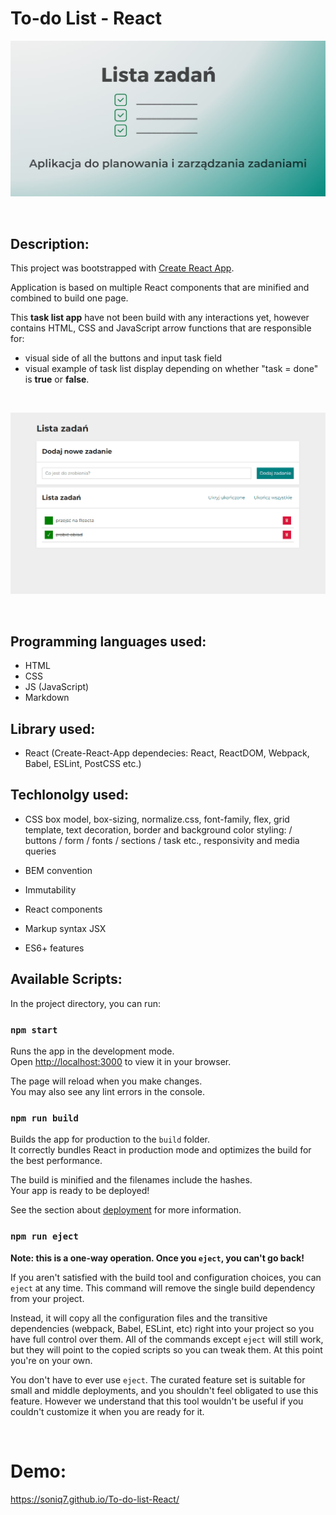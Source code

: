 # To-do List - React


![OG Image](https://github.com/Soniq7/To-do-list-React/blob/main/public/og-image.jpg?raw=true)

<br />

## Description:

This project was bootstrapped with [Create React App](https://github.com/facebook/create-react-app).

Application is based on multiple React components that are minified and combined to build one page.

This **task list app** have not been build with any interactions yet, however contains HTML, CSS and JavaScript arrow functions that are responsible for:

- visual side of all the buttons and input task field 
- visual example of task list display depending on whether "task = done" is **true** or **false**.

<br />

![Presentation](https://github.com/Soniq7/To-do-list-React/blob/main/public/presentationReact.gif?raw=true)

<br />

## Programming languages used:

- HTML
- CSS
- JS (JavaScript)
- Markdown

## Library used:
- React (Create-React-App dependecies: React, ReactDOM, Webpack, Babel, ESLint, PostCSS etc.)

## Techlonolgy used:

- CSS box model, box-sizing, normalize.css, font-family, flex, grid template, text decoration, border and background color styling: / buttons / form / fonts / sections / task etc., responsivity and media queries

- BEM convention
- Immutability
- React components
- Markup syntax JSX
- ES6+ features

## Available Scripts:

In the project directory, you can run:

### `npm start`

Runs the app in the development mode.\
Open [http://localhost:3000](http://localhost:3000) to view it in your browser.

The page will reload when you make changes.\
You may also see any lint errors in the console.

### `npm run build`

Builds the app for production to the `build` folder.\
It correctly bundles React in production mode and optimizes the build for the best performance.

The build is minified and the filenames include the hashes.\
Your app is ready to be deployed!

See the section about [deployment](https://facebook.github.io/create-react-app/docs/deployment) for more information.

### `npm run eject`

**Note: this is a one-way operation. Once you `eject`, you can't go back!**

If you aren't satisfied with the build tool and configuration choices, you can `eject` at any time. This command will remove the single build dependency from your project.

Instead, it will copy all the configuration files and the transitive dependencies (webpack, Babel, ESLint, etc) right into your project so you have full control over them. All of the commands except `eject` will still work, but they will point to the copied scripts so you can tweak them. At this point you're on your own.

You don't have to ever use `eject`. The curated feature set is suitable for small and middle deployments, and you shouldn't feel obligated to use this feature. However we understand that this tool wouldn't be useful if you couldn't customize it when you are ready for it.

<br />

# Demo:

https://soniq7.github.io/To-do-list-React/